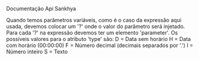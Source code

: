 ﻿Documentação Api Sankhya


Quando temos parâmetros variáveis, como é o caso da expressão aqui usada, devemos colocar um '?' onde o valor do parâmetro será injetado. Para cada '?' na expressão devemos ter um elemento 'parameter'. Os possíveis valores para o atributo 'type' são:
       D = Data sem horário
       H = Data com horário (00:00:00)
       F = Número decimal (decimais separados por '.')
       I = Número inteiro
       S = Texto
